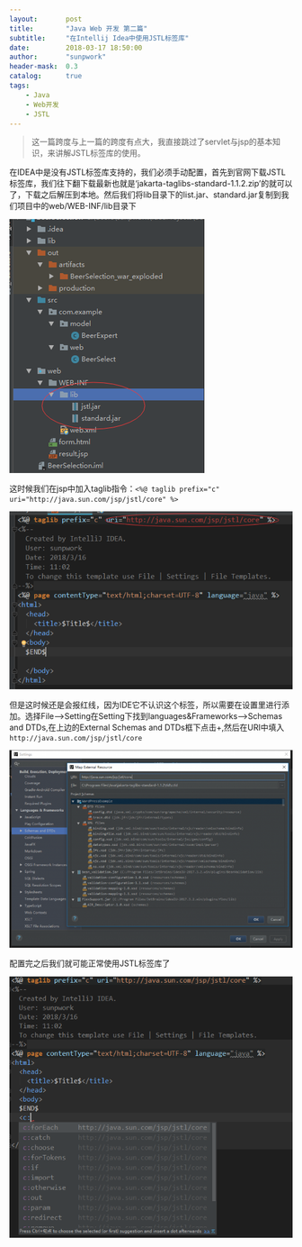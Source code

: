 ```yaml
---
layout:       post
title:        "Java Web 开发 第二篇"
subtitle:     "在Intellij Idea中使用JSTL标签库"
date:         2018-03-17 18:50:00
author:       "sunpwork"
header-mask:  0.3
catalog:      true
tags:
    - Java
    - Web开发
    - JSTL
---
```


>这一篇跨度与上一篇的跨度有点大，我直接跳过了servlet与jsp的基本知识，来讲解JSTL标签库的使用。

在IDEA中是没有JSTL标签库支持的，我们必须手动配置，首先到官网下载JSTL标签库，我们往下翻下载最新也就是‘jakarta-taglibs-standard-1.1.2.zip’的就可以了，下载之后解压到本地。然后我们将lib目录下的list.jar、standard.jar复制到我们项目中的web/WEB-INF/lib目录下

![JSTL-config](/img/in-post/javaweb/JSTL-config.png)

这时候我们在jsp中加入taglib指令：`<%@ taglib prefix="c" uri="http://java.sun.com/jsp/jstl/core" %>`

![JSTL-ERROR](/img/in-post/javaweb/JSTL-ERROR.png)

但是这时候还是会报红线，因为IDE它不认识这个标签，所以需要在设置里进行添加。选择File—>Setting在Setting下找到languages&Frameworks—->Schemas and DTDs,在上边的External Schemas and DTDs框下点击+,然后在URI中填入`http://java.sun.com/jsp/jstl/core`

![JSTL-DTD-CONFIG](/img/in-post/javaweb/JSTL-DTD-CONFIG.png)

配置完之后我们就可能正常使用JSTL标签库了

![JSTL-success](/img/in-post/javaweb/JSTL-success.png)